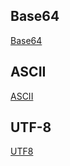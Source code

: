 ## Base64
[Base64](http://www.herongyang.com/Encoding/Base64-Encoding-Algorithm.html)

## ASCII
[ASCII](http://www.programming-algorithms.net/article/40286/ASCII-table)

## UTF-8
[UTF8](https://en.wikipedia.org/wiki/UTF-8)
